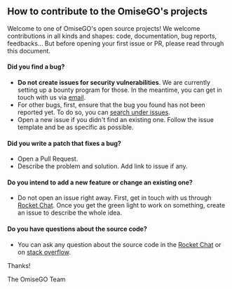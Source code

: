 ## How to contribute to the OmiseGO's projects

Welcome to one of OmiseGO's open source projects! We welcome contributions in all kinds and shapes: code, documentation, bug reports, feedbacks... But before opening your first issue or PR, please read through this document.

#### **Did you find a bug?**

* __Do not create issues for security vulnerabilities__. We are currently setting up a bounty program for those. In the meantime, you can get in touch with us via [email](thibault@omisego.co).
* For other bugs, first, ensure that the bug you found has not been reported yet. To do so, you can [search under issues](https://github.com/omisego/salty/issues).
* Open a new issue if you didn't find an existing one. Follow the issue template and be as specific as possible.

#### **Did you write a patch that fixes a bug?**

* Open a Pull Request.
* Describe the problem and solution. Add link to issue if any.

#### **Do you intend to add a new feature or change an existing one?**

* Do not open an issue right away. First, get in touch with us through [Rocket Chat](https://chat.omisego.network/channel/ewallet-sdk). Once you get the green light to work on something, create an issue to describe the whole idea.

#### **Do you have questions about the source code?**

* You can ask any question about the source code in the [Rocket Chat](https://chat.omisego.network/channel/ewallet-sdk) or on [stack overflow](https://stackoverflow.com/).

Thanks!

The OmiseGO Team
